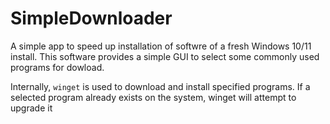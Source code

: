 # SimpleDownloader

A simple app to speed up installation of softwre of a fresh Windows 10/11 install.
This software provides a simple GUI to select some commonly used programs for dowload.

Internally, `winget` is used to download and install specified programs.
If a selected program already exists on the system, winget will attempt to upgrade it
